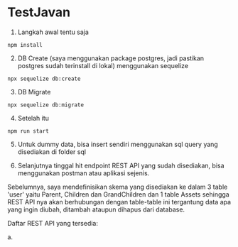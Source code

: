 # TestJavan

1. Langkah awal tentu saja

```
npm install
```

2. DB Create (saya menggunakan package postgres, jadi pastikan postgres sudah terinstall di lokal) menggunakan sequelize

```
npx sequelize db:create
```

3. DB Migrate

```
npx sequelize db:migrate
```

4. Setelah itu

```
npm run start
```

5. Untuk dummy data, bisa insert sendiri menggunakan sql query yang disediakan di folder sql

5. Selanjutnya tinggal hit endpoint REST API yang sudah disediakan, bisa menggunakan postman atau aplikasi sejenis.

Sebelumnya, saya mendefinisikan skema yang disediakan ke dalam 3 table 'user' yaitu Parent, Children dan GrandChildren dan 1 table Assets sehingga REST API nya akan berhubungan dengan table-table ini tergantung data apa yang ingin diubah, ditambah ataupun dihapus dari database.

Daftar REST API yang tersedia:

a. 

